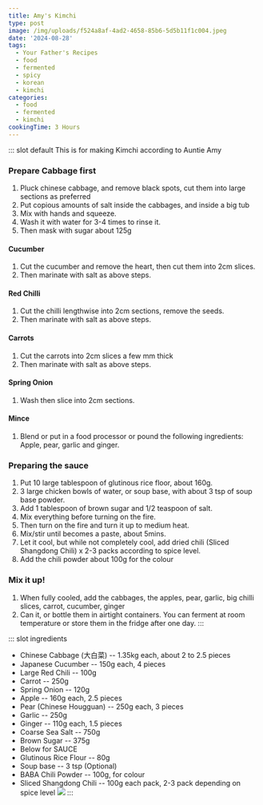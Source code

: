 ```yaml
---
title: Amy's Kimchi
type: post
image: /img/uploads/f524a8af-4ad2-4658-85b6-5d5b11f1c004.jpeg
date: '2024-08-28'
tags:
  - Your Father's Recipes
  - food
  - fermented
  - spicy
  - korean
  - kimchi
categories:
  - food
  - fermented
  - kimchi
cookingTime: 3 Hours
---
```

::: slot default
This is for making Kimchi according to Auntie Amy
<!-- more -->
### Prepare Cabbage first
1. Pluck chinese cabbage, and remove black spots, cut them into large sections as preferred
2. Put copious amounts of salt inside the cabbages, and inside a big tub
3. Mix with hands and squeeze.
4. Wash it with water for 3-4 times to rinse it.
5. Then mask with sugar about 125g
#### Cucumber
1. Cut the cucumber and remove the heart, then cut them into 2cm slices.
2. Then marinate with salt as above steps.
#### Red Chilli
1. Cut the chilli lengthwise into 2cm sections, remove the seeds.
2. Then marinate with salt as above steps.
#### Carrots
1. Cut the carrots into 2cm slices a few mm thick
2. Then marinate with salt as above steps.
#### Spring Onion
1. Wash then slice into 2cm sections.
#### Mince
1. Blend or put in a food processor or pound the following ingredients: Apple, pear, garlic and ginger.
### Preparing the sauce
1. Put 10 large tablespoon of glutinous rice floor, about 160g.
2. 3 large chicken bowls of water, or soup base, with about 3 tsp of soup base powder.
3. Add 1 tablespoon of brown sugar and 1/2 teaspoon of salt.
4. Mix everything before turning on the fire.
5. Then turn on the fire and turn it up to medium heat.
6. Mix/stir until becomes a paste, about 5mins.
7. Let it cool, but while not completely cool, add dried chili (Sliced Shangdong Chili) x 2-3 packs according to spice level.
8. Add the chili powder about 100g for the colour
### Mix it up!
1. When fully cooled, add the cabbages, the apples, pear, garlic, big chilli slices, carrot, cucumber, ginger
2. Can it, or bottle them in airtight containers. You can ferment at room temperature or store them in the fridge after one day.
:::

::: slot ingredients
- Chinese Cabbage (大白菜) -- 1.35kg each, about 2 to 2.5 pieces
- Japanese Cucumber -- 150g each, 4 pieces
- Large Red Chili -- 100g
- Carrot -- 250g
- Spring Onion -- 120g
- Apple -- 160g each, 2.5 pieces
- Pear (Chinese Hougguan) -- 250g each, 3 pieces
- Garlic -- 250g
- Ginger -- 110g each, 1.5 pieces
- Coarse Sea Salt -- 750g
- Brown Sugar -- 375g
- Below for SAUCE
- Glutinous Rice Flour -- 80g
- Soup base -- 3 tsp (Optional)
- BABA Chili Powder -- 100g, for colour
- Sliced Shangdong Chili -- 100g each pack, 2-3 pack depending on spice level
![](/img/uploads/img_4380.jpeg)
:::
